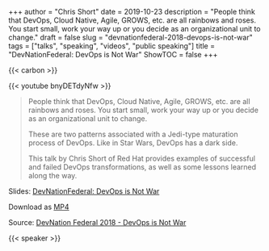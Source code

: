 +++
author = "Chris Short"
date = 2019-10-23
description = "People think that DevOps, Cloud Native, Agile, GROWS, etc. are all rainbows and roses. You start small, work your way up or you decide as an organizational unit to change."
draft = false
slug = "devnationfederal-2018-devops-is-not-war"
tags = ["talks", "speaking", "videos", "public speaking"]
title = "DevNationFederal: DevOps is Not War"
ShowTOC = false
+++

{{< carbon >}}

{{< youtube bnyDETdyNfw >}}

> People think that DevOps, Cloud Native, Agile, GROWS, etc. are all rainbows and roses. You start small, work your way up or you decide as an organizational unit to change.
>
> These are two patterns associated with a Jedi-type maturation process of DevOps. Like in Star Wars, DevOps has a dark side.
>
> This talk by Chris Short of Red Hat provides examples of successful and failed DevOps transformations, as well as some lessons learned along the way.

Slides: [DevNationFederal: DevOps is Not War](https://speakerdeck.com/chrisshort/devnationfederal-devops-is-not-war)

Download as [MP4](https://shortcdn.com/chrisshort/DevNation-Federal-2018-DevOps-is-Not-War.mp4)

Source: [DevNation Federal 2018 - DevOps is Not War](https://youtu.be/bnyDETdyNfw)

{{< speaker >}}

